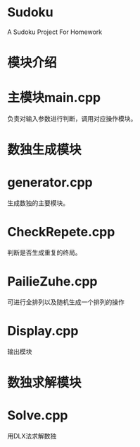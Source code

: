 # Sudoku
A Sudoku Project For Homework
# 模块介绍




# 主模块main.cpp
负责对输入参数进行判断，调用对应操作模块。



# 数独生成模块
# generator.cpp
生成数独的主要模块。
# CheckRepete.cpp
判断是否生成重复的终局。
# PailieZuhe.cpp
可进行全排列以及随机生成一个排列的操作
# Display.cpp
输出模块



# 数独求解模块
# Solve.cpp
用DLX法求解数独
